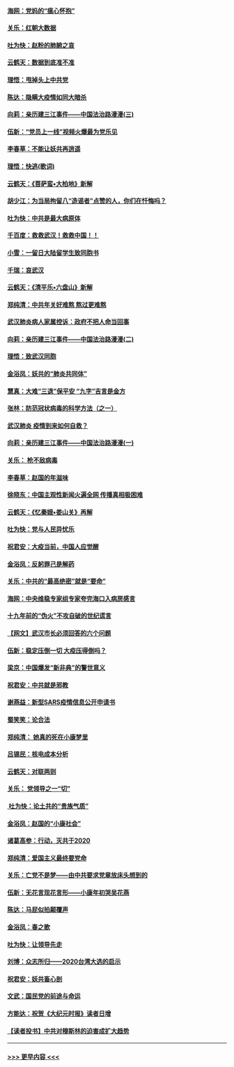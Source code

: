 #### [海网：党妈的“瘟心怀抱”](../pages/nsc993/n11840740.md?t=02041444) 
#### [关乐：红朝大数据](../pages/nsc993/n11840675.md?t=02041444) 
#### [吐为快：赵粉的肺腑之哀](../pages/nsc993/n11840618.md?t=02041444) 
#### [云鹤天：数据到底准不准](../pages/nsc993/n11840325.md?t=02041444) 
#### [理悟：甩掉头上中共党](../pages/nsc993/n11838826.md?t=02041444) 
#### [陈达：隐瞒大疫情如同大暗杀](../pages/nsc993/n11838771.md?t=02041444) 
#### [向莉：亲历建三江事件——中国法治路漫漫(三)](../pages/nsc993/n11831825.md?t=02041444) 
#### [伍新：“党员上一线”视频火爆最为党乐见](../pages/nsc993/n11838200.md?t=02041444) 
#### [李春草：不能让妖共再逍遥](../pages/nsc993/n11838102.md?t=02041444) 
#### [理悟：快逃(歌词)](../pages/nsc993/n11838083.md?t=02041444) 
#### [云鹤天：《菩萨蛮▪大柏地》新解](../pages/nsc993/n11838059.md?t=02041444) 
#### [胡少江：为当局拘留八“造谣者”点赞的人，你们在忏悔吗？](../pages/nsc993/n11836801.md?t=02041444) 
#### [吐为快：中共是最大病原体](../pages/nsc993/n11836748.md?t=02041444) 
#### [千百度：救救武汉！救救中国！！](../pages/nsc993/n11836145.md?t=02041444) 
#### [小雪：一留日大陆留学生致同胞书](../pages/nsc993/n11834624.md?t=02041444) 
#### [千瑞：哀武汉](../pages/nsc993/n11833647.md?t=02041444) 
#### [云鹤天：《清平乐▪六盘山》新解](../pages/nsc993/n11833611.md?t=02041444) 
#### [郑纯清：中共年关好难熬 熬过更难熬](../pages/nsc993/n11833489.md?t=02041444) 
#### [武汉肺炎病人家属控诉：政府不把人命当回事](../pages/nsc993/n11833205.md?t=02041444) 
#### [向莉：亲历建三江事件——中国法治路漫漫(二)](../pages/nsc993/n11829102.md?t=02041444) 
#### [理悟：致武汉同胞](../pages/nsc993/n11831522.md?t=02041444) 
#### [金浴凤：妖共的“肺炎共同体”](../pages/nsc993/n11829448.md?t=02041444) 
#### [慧真：大难“三退”保平安 “九字”吉言是金方](../pages/nsc993/n11829501.md?t=02041444) 
#### [张林：防范冠状病毒的科学方法（之一）](../pages/nsc993/n11828618.md?t=02041444) 
#### [武汉肺炎 疫情到来如何自救？](../pages/nsc993/n11827632.md?t=02041444) 
#### [向莉：亲历建三江事件——中国法治路漫漫(一)](../pages/nsc993/n11827190.md?t=02041444) 
#### [关乐： 枪不敌病毒](../pages/nsc993/n11826746.md?t=02041444) 
#### [李春草：赵国的年滋味](../pages/nsc993/n11826321.md?t=02041444) 
#### [徐晓东：中国主观性新闻火遍全网 传播真相极困难](../pages/nsc993/n11826508.md?t=02041444) 
#### [云鹤天：《忆秦娥▪娄山关》再解](../pages/nsc993/n11824682.md?t=02041444) 
#### [吐为快：党与人民异忧乐](../pages/nsc993/n11824660.md?t=02041444) 
#### [祝君安：大疫当前，中国人应觉醒](../pages/nsc993/n11821946.md?t=02041444) 
#### [金浴凤：反躬罪己是解药](../pages/nsc993/n11820280.md?t=02041444) 
#### [关乐：中共的“最高绝密”就是“要命”](../pages/nsc993/n11816946.md?t=02041444) 
#### [海网：中央维稳专家组专家夸完海口入病房感言](../pages/nsc993/n11815138.md?t=02041444) 
#### [十九年前的“伪火”不攻自破的世纪谎言](../pages/nsc993/n11813238.md?t=02041444) 
#### [【网文】武汉市长必须回答的六个问题](../pages/nsc993/n11813848.md?t=02041444) 
#### [伍新：稳定压倒一切 大疫压得倒吗？](../pages/nsc993/n11812634.md?t=02041444) 
#### [梁京：中国爆发“新非典”的警世意义](../pages/nsc993/n11812554.md?t=02041444) 
#### [祝君安：中共就是邪教](../pages/nsc993/n11812431.md?t=02041444) 
#### [谢燕益：新型SARS疫情信息公开申请书](../pages/nsc993/n11808840.md?t=02041444) 
#### [蜀笑笑：论合法](../pages/nsc993/n11808064.md?t=02041444) 
#### [郑纯清： 她真的死在小康梦里](../pages/nsc993/n11806623.md?t=02041444) 
#### [吕锡民：核电成本分析](../pages/nsc993/n11806284.md?t=02041444) 
#### [云鹤天：对联两则](../pages/nsc993/n11805957.md?t=02041444) 
#### [关乐： 党领导之一“切”](../pages/nsc993/n11804505.md?t=02041444) 
#### [ 吐为快：论土共的“贵族气质”](../pages/nsc993/n11804490.md?t=02041444) 
#### [金浴凤：赵国的“小康社会”](../pages/nsc993/n11804452.md?t=02041444) 
#### [诸葛高参：行动，灭共于2020](../pages/nsc993/n11804120.md?t=02041444) 
#### [郑纯清：爱国主义最终要党命](../pages/nsc993/n11802197.md?t=02041444) 
#### [关乐：亡党不是梦——由中共要求党章放床头想到的](../pages/nsc993/n11802156.md?t=02041444) 
#### [伍新：无花言现花言形——小康年初哭吴花燕](../pages/nsc993/n11800044.md?t=02041444) 
#### [陈达：马屁似拍颠覆声](../pages/nsc993/n11800010.md?t=02041444) 
#### [金浴凤：春之歌](../pages/nsc993/n11797687.md?t=02041444) 
#### [吐为快：让领导先走](../pages/nsc993/n11797512.md?t=02041444) 
#### [刘博：众志所归——2020台湾大选的启示](../pages/nsc993/n11796878.md?t=02041444) 
#### [祝君安：妖共畜心剖](../pages/nsc993/n11794273.md?t=02041444) 
#### [文武：国民党的前途与命运](../pages/nsc993/n11794198.md?t=02041444) 
#### [方能达：祝贺《大纪元时报》读者日增](../pages/nsc993/n11793807.md?t=02041444) 
#### [【读者投书】中共对穆斯林的迫害成扩大趋势](../pages/nsc993/n11791371.md?t=02041444) 

----
#### [ >>> 更早内容 <<< ](../indexes/nsc993-earlier.md)
